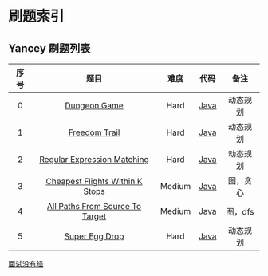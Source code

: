 # 刷题索引

## Yancey 刷题列表

| 序号 |                             题目                             |  难度  |                           代码                           |   备注   |
| :--: | :----------------------------------------------------------: | :----: | :------------------------------------------------------: | :------: |
|  0   |  [Dungeon Game](https://leetcode.cn/problems/dungeon-game/)  |  Hard  |         [Java](./src/main/java/DungeonGame.java)         | 动态规划 |
|  1   | [Freedom Trail](https://leetcode.cn/problems/freedom-trail/) |  Hard  |        [Java](./src/main/java/FreedomTrail.java)         | 动态规划 |
|  2   | [Regular Expression Matching](https://leetcode.cn/problems/regular-expression-matching/) |  Hard  |  [Java](./src/main/java/RegularExpressionMatching.java)  | 动态规划 |
|  3   | [Cheapest Flights Within K Stops](https://leetcode.cn/problems/cheapest-flights-within-k-stops/) | Medium | [Java](./src/main/java/CheapestFlightsWithinKStops.java) | 图，贪心 |
|  4   | [All Paths From Source To Target](https://leetcode.cn/problems/all-paths-from-source-to-target/) | Medium | [Java](./src/main/java/AllPathsFromSourceToTarget.java)  | 图，dfs  |
|  5   | [Super Egg Drop](https://leetcode.cn/problems/super-egg-drop/) |  Hard  |        [Java](./src/main/java/SuperEggDrop.java)         | 动态规划 |

[面试没有经](src/main/resources/360运维一面.md)

